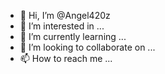 - 👋 Hi, I’m @Angel420z
- 👀 I’m interested in ...
- 🌱 I’m currently learning ...
- 💞️ I’m looking to collaborate on ...
- 📫 How to reach me ...

<!---
Angel420z/Angel420z is a ✨ special ✨ repository because its `README.md` (this file) appears on your GitHub profile.
You can click the Preview link to take a look at your changes.
--->
